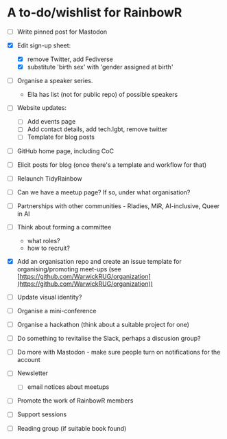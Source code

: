# A to-do/wishlist for RainbowR

- [ ] Write pinned post for Mastodon

- [x] Edit sign-up sheet: 
	- [x] remove Twitter, add Fediverse
	- [x] substitute 'birth sex' with 'gender assigned at birth'

- [ ] Organise a speaker series. 
  - Ella has list (not for public repo) of possible speakers

- [ ] Website updates:
	- [ ] Add events page
	- [ ] Add contact details, add tech.lgbt, remove twitter
	- [ ] Template for blog posts

- [ ] GitHub home page, including CoC
- [ ] Elicit posts for blog (once there's a template and workflow for that)
- [ ] Relaunch TidyRainbow
- [ ] Can we have a meetup page? If so, under what organisation?
- [ ] Partnerships with other communities - Rladies, MiR, AI-inclusive, Queer in AI
- [ ] Think about forming a committee
    - what roles?
    - how to recruit?
- [x] Add an organisation repo and create an issue template for organising/promoting meet-ups (see [https://github.com/WarwickRUG/organization](https://github.com/WarwickRUG/organization))
- [ ] Update visual identity?

- [ ] Organise a mini-conference
- [ ] Organise a hackathon (think about a suitable project for one)
- [ ] Do something to revitalise the Slack, perhaps a discusion group?
- [ ] Do more with Mastodon - make sure people turn on notifications for the account
- [ ] Newsletter
  - [ ] email notices about meetups
- [ ] Promote the work of RainbowR members
- [ ] Support sessions
- [ ] Reading group (if suitable book found)

